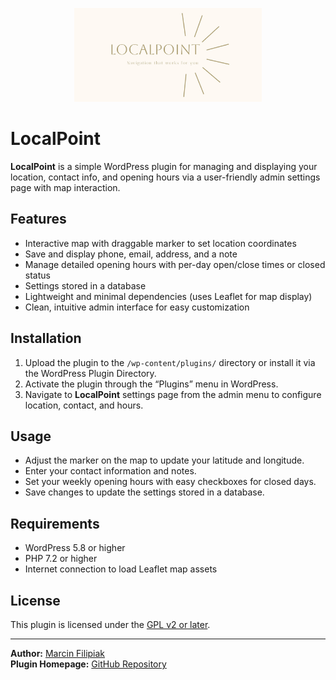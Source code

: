 <p align="center">
  <img src="localpoint.jpg" alt="LocalPoint logo" width="300"/>
</p>

# LocalPoint

**LocalPoint** is a simple WordPress plugin for managing and displaying your location, contact info, and opening hours via a user-friendly admin settings page with map interaction.

## Features

* Interactive map with draggable marker to set location coordinates
* Save and display phone, email, address, and a note
* Manage detailed opening hours with per-day open/close times or closed status
* Settings stored in a database
* Lightweight and minimal dependencies (uses Leaflet for map display)
* Clean, intuitive admin interface for easy customization

## Installation

1. Upload the plugin to the `/wp-content/plugins/` directory or install it via the WordPress Plugin Directory.
2. Activate the plugin through the “Plugins” menu in WordPress.
3. Navigate to **LocalPoint** settings page from the admin menu to configure location, contact, and hours.

## Usage

* Adjust the marker on the map to update your latitude and longitude.
* Enter your contact information and notes.
* Set your weekly opening hours with easy checkboxes for closed days.
* Save changes to update the settings stored in a database.

## Requirements

* WordPress 5.8 or higher
* PHP 7.2 or higher
* Internet connection to load Leaflet map assets

## License

This plugin is licensed under the [GPL v2 or later](https://www.gnu.org/licenses/gpl-2.0.html).

---

**Author:** [Marcin Filipiak](https://github.com/marcin-filipiak)  
**Plugin Homepage:** [GitHub Repository](https://github.com/marcin-filipiak/wordpress_localpoint)

